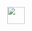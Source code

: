 <p align="left" dir="auto">
  <img height="40em" src="https://skillicons.dev/icons?i=typescript,dotnet,react,nodejs,tailwind,vite"/>
</p>
